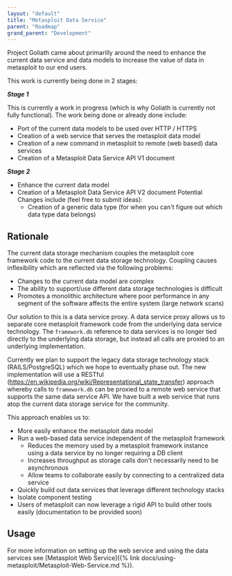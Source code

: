 ```yaml
---
layout: "default"
title: "Metasploit Data Service"
parent: "Roadmap"
grand_parent: "Development"
---
```


Project Goliath came about primarilly around the need to enhance the current data service and data models to increase the value of data in metasploit to our end users.

This work is currently being done in 2 stages:

**_Stage 1_**

This is currently a work in progress (which is why Goliath is currently not fully functional).
The work being done or already done include:
* Port of the current data models to be used over HTTP / HTTPS
* Creation of a web service that serves the metasploit data model
* Creation of a new command in metasploit to remote (web based) data services
* Creation of a Metasploit Data Service API V1 document

**_Stage 2_**
* Enhance the current data model
* Creation of a Metasploit Data Service API V2 document
  Potential Changes include (feel free to submit ideas):
  * Creation of a generic data type (for when you can't figure out which data type data belongs)


## Rationale

The current data storage mechanism couples the metasploit core framework code to the current data storage technology. Coupling causes inflexibility which are reflected via the following problems:
* Changes to the current data model are complex
* The ability to support/use different data storage technologies is difficult
* Promotes a monolithic architecture where poor performance in any segment of the software affects the entire system (large network scans)

Our solution to this is a data service proxy.  A data service proxy allows us to separate core metasploit framework code from the underlying data service technology.  The `framework.db` reference to data services is no longer tied directly to the underlying data storage, but instead all calls are proxied to an underlying implementation.

Currently we plan to support the legacy data storage technology stack (RAILS/PostgreSQL) which we hope to eventually phase out.  The new implementation will use a RESTful (https://en.wikipedia.org/wiki/Representational_state_transfer) approach whereby calls to `framework.db` can be proxied to a remote web service that supports the same data service API.  We have built a web service that runs atop the current data storage service for the community.

This approach enables us to:
* More easily enhance the metasploit data model 
* Run a web-based data service independent of the metasploit framework
    * Reduces the memory used by a metasploit framework instance using a data service by no longer requiring a DB client
    *  Increases throughput as storage calls don't necessarily need to be asynchronous
    *  Allow teams to collaborate easily by connecting to a centralized data service
* Quickly build out data services that leverage different technology stacks
* Isolate component testing
* Users of metasploit can now leverage a rigid API to build other tools easily (documentation to be provided soon)

## Usage

For more information on setting up the web service and using the data services see [Metasploit Web Service]({% link docs/using-metasploit/Metasploit-Web-Service.md %}).